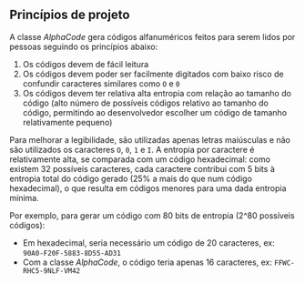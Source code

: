 ﻿## Princípios de projeto

A classe *AlphaCode* gera códigos alfanuméricos feitos para serem lidos por pessoas seguindo os princípios abaixo:

1. Os códigos devem de fácil leitura
1. Os códigos devem poder ser facilmente digitados com baixo risco de confundir caracteres similares como `O` e `0`
1. Os códigos devem ter relativa alta entropia com relação ao tamanho do código (alto número de possíveis códigos relativo ao tamanho
   do código, permitindo ao desenvolvedor escolher um código de tamanho relativamente pequeno)

Para melhorar a legibilidade, são utilizadas apenas letras maiúsculas e não são utilizados os caracteres `O`, `0`, `1` e `I`. A entropia
por caractere é relativamente alta, se comparada com um código hexadecimal: como existem 32 possíveis caracteres, cada caractere contribui
com 5 bits à entropia total do código gerado (25% a mais do que num código hexadecimal), o que resulta em códigos menores para uma dada entropia mínima.

Por exemplo, para gerar um código com 80 bits de entropia (2^80 possíveis códigos):

* Em hexadecimal, seria necessário um código de 20 caracteres, ex: `90A0-F20F-5883-8D55-AD31`
* Com a classe *AlphaCode*, o código teria apenas 16 caracteres, ex: `FFWC-RHC5-9NLF-VM42`
